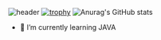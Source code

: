 ![header](https://capsule-render.vercel.app/api?type=waving&color=gradient&height=300&section=header&text=jiwooRyu&fontSize=100)
[![trophy](https://github-profile-trophy.vercel.app/?username=ryo-ma&row=1)](https://github.com/ryo-ma/github-profile-trophy)
![Anurag's GitHub stats](https://github-readme-stats.vercel.app/api?username=anuraghazra&show_icons=true&theme=radical)

- 🌱 I’m currently learning JAVA

